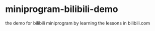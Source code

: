 # miniprogram-bilibili-demo
the demo for bilibili miniprogram by learning the lessons in bilibili.com

